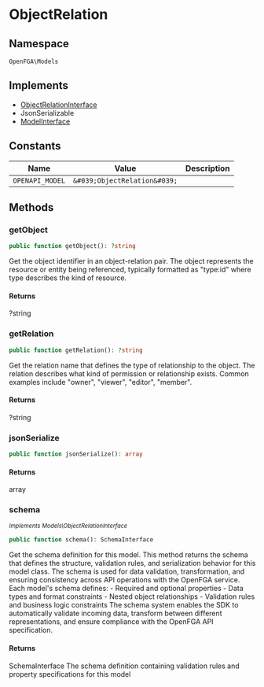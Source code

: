 # ObjectRelation


## Namespace
`OpenFGA\Models`

## Implements
* [ObjectRelationInterface](Models/ObjectRelationInterface.md)
* JsonSerializable
* [ModelInterface](Models/ModelInterface.md)

## Constants
| Name | Value | Description |
|------|-------|-------------|
| `OPENAPI_MODEL` | `&#039;ObjectRelation&#039;` |  |


## Methods
### getObject


```php
public function getObject(): ?string
```

Get the object identifier in an object-relation pair. The object represents the resource or entity being referenced, typically formatted as &quot;type:id&quot; where type describes the kind of resource.


#### Returns
?string

### getRelation


```php
public function getRelation(): ?string
```

Get the relation name that defines the type of relationship to the object. The relation describes what kind of permission or relationship exists. Common examples include &quot;owner&quot;, &quot;viewer&quot;, &quot;editor&quot;, &quot;member&quot;.


#### Returns
?string

### jsonSerialize


```php
public function jsonSerialize(): array
```



#### Returns
array

### schema

*<small>Implements Models\ObjectRelationInterface</small>*  

```php
public function schema(): SchemaInterface
```

Get the schema definition for this model. This method returns the schema that defines the structure, validation rules, and serialization behavior for this model class. The schema is used for data validation, transformation, and ensuring consistency across API operations with the OpenFGA service. Each model&#039;s schema defines: - Required and optional properties - Data types and format constraints - Nested object relationships - Validation rules and business logic constraints The schema system enables the SDK to automatically validate incoming data, transform between different representations, and ensure compliance with the OpenFGA API specification.


#### Returns
SchemaInterface
 The schema definition containing validation rules and property specifications for this model

